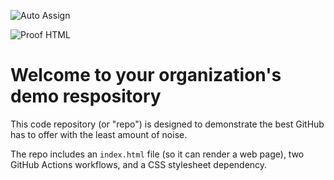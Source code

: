 ![Auto Assign](https://github.com/GoblinAjedrez/demo-repository/actions/workflows/auto-assign.yml/badge.svg)

![Proof HTML](https://github.com/GoblinAjedrez/demo-repository/actions/workflows/proof-html.yml/badge.svg)

# Welcome to your organization's demo respository
This code repository (or "repo") is designed to demonstrate the best GitHub has to offer with the least amount of noise.

The repo includes an `index.html` file (so it can render a web page), two GitHub Actions workflows, and a CSS stylesheet dependency.
